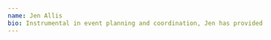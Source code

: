 ```yaml
---
name: Jen Allis
bio: Instrumental in event planning and coordination, Jen has provided support for events since OGO’s inception. Jen has decades of experience in water sports activities and fully understands that water is medicine and being outdoors is critical to mental wellness. Jen is a Centurion Boats Water Warrior, mountain biker, trail runner, and wakesports coach. She also fulfills OGO operational roles including grant management and fundraising.
---
```

